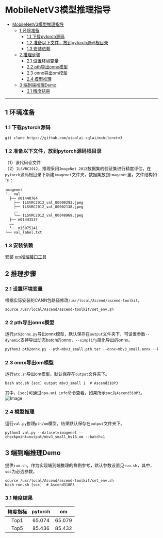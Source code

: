 # MobileNetV3模型推理指导

- [MobileNetV3模型推理指导](#mobilenetv3模型推理指导)
	- [1 环境准备](#1-环境准备)
		- [1.1 下载pytorch源码](#11-下载pytorch源码)
		- [1.2 准备以下文件，放到pytorch源码根目录](#12-准备以下文件放到pytorch源码根目录)
		- [1.3 安装依赖](#13-安装依赖)
	- [2 推理步骤](#2-推理步骤)
		- [2.1 设置环境变量](#21-设置环境变量)
		- [2.2 pth导出onnx模型](#22-pth导出onnx模型)
		- [2.3 onnx导出om模型](#23-onnx导出om模型)
		- [2.4 模型推理](#24-模型推理)
	- [3 端到端推理Demo](#3-端到端推理demo)
		- [3.1 精度结果](#31-精度结果)

------


## 1 环境准备

### 1.1 下载pytorch源码
```shell
git clone https://github.com/xiaolai-sqlai/mobilenetv3
```

### 1.2 准备以下文件，放到pytorch源码根目录
（1）该代码仓文件  
（2）`ILSVRC2012`，推理采用`ImageNet 2012`数据集的验证集进行精度评估，在`pytorch`源码根目录下新建`imagenet`文件夹，数据集放到`imagenet`里，文件结构如下：
```
imagenet
└── val
  ├── n01440764
    ├── ILSVRC2012_val_00000293.jpeg
    ├── ILSVRC2012_val_00002138.jpeg
	……
	└── ILSVRC2012_val_00048969.jpeg
  ├── n01443537
  ……
  └── n15075141
└── val_label.txt
```

### 1.3 安装依赖
安装 [om推理接口工具](https://gitee.com/peng-ao/pyacl)

## 2 推理步骤
### 2.1 设置环境变量
根据实际安装的CANN包路径修改`/usr/local/Ascend/ascend-toolkit`。
```shell
source /usr/local/Ascend/ascend-toolkit/set_env.sh
```

### 2.2 pth导出onnx模型
运行`pth2onnx.py`导出onnx模型，默认保存在`output`文件夹下，可设置参数`--dynamic`支持导出动态batch的onnx，`--simplify`简化导出的onnx。
```python
python3 pth2onnx.py --pth=mbv3_small.pth.tar --onnx=mbv3_small.onnx --batch=1 --dynamic --simplify
```

### 2.3 onnx导出om模型
运行`atc.sh`导出om模型，默认保存在`output`文件夹下。
```shell
bash atc.sh [soc] output mbv3_small 1  # Ascend310P3
```
其中，`[soc]`可通过`npu-smi info`命令查看，如果所示`soc`为`Ascend310P3`。
![Image](https://gitee.com/ascend/ModelZoo-PyTorch/raw/master/ACL_PyTorch/images/310P3.png)

### 2.4 模型推理
运行`val.py`推理`pth/om`模型，结果默认保存在`output`文件夹下。
```shell
python3 val.py --dataset=imagenet --checkpoint=output/mbv3_small_bs16.om --batch=1
```

## 3 端到端推理Demo
提供`run.sh`，作为实现端到端推理的样例参考，默认参数设置见`run.sh`，其中，`soc`为必选参数。
```shell
source /usr/local/Ascend/ascend-toolkit/set_env.sh
bash run.sh [soc]  # Ascend310P3
```
### 3.1 精度结果
| 精度指标 | pytorch |  om  |
|  :---:  |  :---:  |  :-:  |
|   Top1   |  65.074 | 65.079 |
|   Top5   |  85.436 | 85.432 |